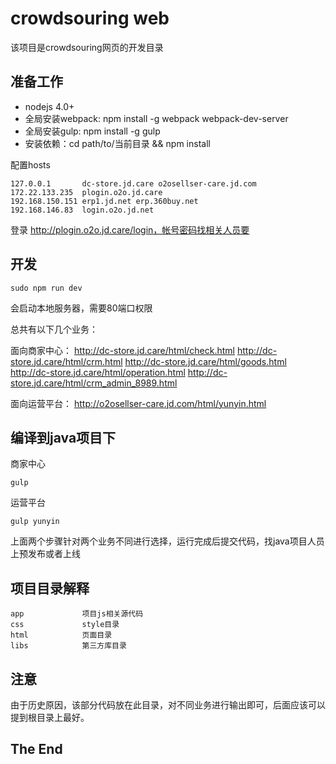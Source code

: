 # crowdsouring web

该项目是crowdsouring网页的开发目录

## 准备工作

* nodejs 4.0+
* 全局安装webpack: npm install -g webpack webpack-dev-server
* 全局安装gulp: npm install -g gulp
* 安装依赖：cd path/to/当前目录 && npm install

配置hosts

```
127.0.0.1		dc-store.jd.care o2osellser-care.jd.com
172.22.133.235	plogin.o2o.jd.care
192.168.150.151	erp1.jd.net erp.360buy.net
192.168.146.83	login.o2o.jd.net
```

登录 http://plogin.o2o.jd.care/login，帐号密码找相关人员要

## 开发

```
sudo npm run dev
```

会启动本地服务器，需要80端口权限

总共有以下几个业务：

面向商家中心：
http://dc-store.jd.care/html/check.html
http://dc-store.jd.care/html/crm.html
http://dc-store.jd.care/html/goods.html
http://dc-store.jd.care/html/operation.html
http://dc-store.jd.care/html/crm_admin_8989.html

面向运营平台：
http://o2osellser-care.jd.com/html/yunyin.html

## 编译到java项目下

商家中心

```
gulp
```

运营平台
```
gulp yunyin
```

上面两个步骤针对两个业务不同进行选择，运行完成后提交代码，找java项目人员上预发布或者上线

## 项目目录解释

```
app             项目js相关源代码
css             style目录
html            页面目录
libs            第三方库目录
```

## 注意

由于历史原因，该部分代码放在此目录，对不同业务进行输出即可，后面应该可以提到根目录上最好。

## The End
